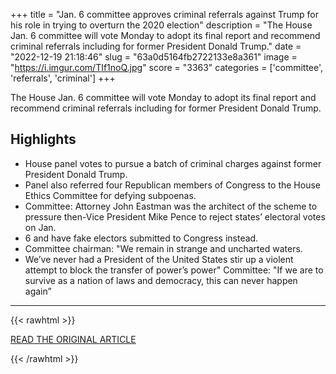 +++
title = "Jan. 6 committee approves criminal referrals against Trump for his role in trying to overturn the 2020 election"
description = "The House Jan. 6 committee will vote Monday to adopt its final report and recommend criminal referrals including for former President Donald Trump."
date = "2022-12-19 21:18:46"
slug = "63a0d5164fb2722133e8a361"
image = "https://i.imgur.com/TIf1noQ.jpg"
score = "3363"
categories = ['committee', 'referrals', 'criminal']
+++

The House Jan. 6 committee will vote Monday to adopt its final report and recommend criminal referrals including for former President Donald Trump.

## Highlights

- House panel votes to pursue a batch of criminal charges against former President Donald Trump.
- Panel also referred four Republican members of Congress to the House Ethics Committee for defying subpoenas.
- Committee: Attorney John Eastman was the architect of the scheme to pressure then-Vice President Mike Pence to reject states’ electoral votes on Jan.
- 6 and have fake electors submitted to Congress instead.
- Committee chairman: "We remain in strange and uncharted waters.
- We’ve never had a President of the United States stir up a violent attempt to block the transfer of power’s power" Committee: "If we are to survive as a nation of laws and democracy, this can never happen again”

---

{{< rawhtml >}}
  <p class="article-category">
    <a target="_blank" href="https://www.nbcnews.com/politics/congress/jan-6-committee-prepares-release-criminal-referrals-final-report-rcna61494">READ THE ORIGINAL ARTICLE</a>
  </p>
{{< /rawhtml >}}
